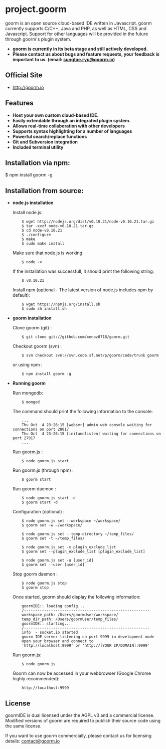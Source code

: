 project.goorm
=========================

goorm is an open source cloud-based IDE written in Javascript. goorm currently supports C/C++, Java and PHP, as well as HTML, CSS and Javascript. Support for other languages will be provided in the future through goorm's plugin system.

* **goorm is currently in its beta stage and still actively developed.**
* **Please contact us about bugs and feature requests, your feedback is important to us. (email: sungtae.ryu@goorm.io)**

Official Site
-------------

* http://goorm.io

Features
--------

* **Host your own custom cloud-based IDE.**
* **Easily extendable through an integrated plugin system.**
* **Allows real-time collaboration with other developers**
* **Supports syntax highlighting for a number of languages**
* **Powerful search/replace functions**
* **Git and Subversion integration**
* **Included terminal utility**

Installation via npm:
---------------------

$ npm install goorm -g

Installation from source:
-------------------------

* **node.js installation**

  Install node.js:

          $ wget http://nodejs.org/dist/v0.10.21/node-v0.10.21.tar.gz
          $ tar -xvzf node-v0.10.21.tar.gz
          $ cd node-v0.10.21
          $ ./configure
          $ make
          $ sudo make install

  Make sure that node.js is working:

          $ node -v

  If the installation was successfull, it should print the following string:

          $ v0.10.21

  Install npm (optional - The latest version of node.js includes npm by default):

          $ wget https://npmjs.org/install.sh
          $ sudo sh install.sh

* **goorm installation**

  Clone goorm (git) :

          $ git clone git://github.com/xenoz0718/goorm.git

  Checkout goorm (svn) :

          $ svn checkout svn://svn.code.sf.net/p/goorm/code/trunk goorm

  or using npm :

          $ npm install goorm -g


* **Running goorm**

  Run mongodb:

          $ mongod

  The command should print the following information to the console:

          ...
          Thu Oct  4 23:26:15 [websvr] admin web console waiting for connections on port 28017
          Thu Oct  4 23:26:15 [initandlisten] waiting for connections on port 27017
          ...

  Run goorm.js :

          $ node goorm.js start

  Run goorm.js (through npm) :

          $ goorm start

  Run goorm daemon :

          $ node goorm.js start -d
          $ goorm start -d

  Configuration (optional) :

          $ node goorm.js set --workspace ~/workspace/
          $ goorm set -w ~/workspace/

          $ node goorm.js set --temp-directory ~/temp_files/
          $ goorm set -t ~/temp_files/

          $ node goorm.js set -x plugin_exclude_list
          $ goorm set --plugin_exclude_list [plugin_exclude_list]

          $ node goorm.js set -u [user_id]
          $ goorm set --user [user_id]

  Stop goorm daemon :

          $ node goorm.js stop
          $ goorm stop

  Once started, goorm should display the following information:

          goormIDE:: loading config...
          /--------------------------------------------------------
          workspace_path: /Users/goormUser/workspace/
          temp_dir_path: /Users/goormUser/temp_files/
          goormIDE:: starting...
          /--------------------------------------------------------
          info  - socket.io started
          goorm IDE server listening on port 9999 in development mode
          Open your browser and connect to
          'http://localhost:9999' or 'http://[YOUR IP/DOMAIN]:9999'

  Run goorm.js:

          $ node goorm.js

  Goorm can now be accessed in your webbrowser (Google Chrome highly recommended):

          http://localhost:9999

License
-------

goormIDE is dual licensed under the AGPL v3 and a commercial license. Modified versions of goorm are required to publish their source code using the same license.

If you want to use goorm commercially, please contact us for licensing details: contact@goorm.io
